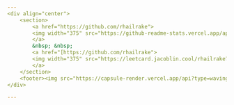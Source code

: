 ```yaml
---
<div align="center">
	<section>
		<a href="https://github.com/rhailrake">
		<img width="375" src="https://github-readme-stats.vercel.app/api?username=hugovk&count_private=true&show_icons=true&hide_title=true&include_all_commits=true">
		</a>
		&nbsp; &nbsp;
		<a href="[https://github.com/rhailrake">
		<img width="375" src="https://leetcard.jacoblin.cool/rhailrake?theme=dark&font=Glory">
		</a>
	</section>
	<footer><img src="https://capsule-render.vercel.app/api?type=waving&color=gradient&height=110&section=footer&animation=twinkling" /></footer>
</div>

---
```


